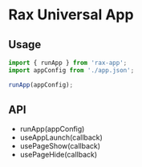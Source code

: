 # Rax Universal App

## Usage
```js
import { runApp } from 'rax-app';
import appConfig from './app.json';

runApp(appConfig);
```

## API
* runApp(appConfig)
* useAppLaunch(callback)
* usePageShow(callback)
* usePageHide(callback)